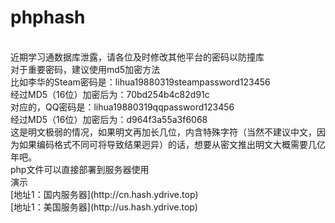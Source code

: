 # phphash

<br>
近期学习通数据库泄露，请各位及时修改其他平台的密码以防撞库<br>
对于重要密码，建议使用md5加密方法<br>
比如李华的Steam密码是：lihua19880319steampassword123456<br>
经过MD5（16位）加密后为：70bd254b4c82d91c<br>
对应的，QQ密码是：lihua19880319qqpassword123456<br>
经过MD5（16位）加密后为：d964f3a55a3f6068<br>
这是明文极弱的情况，如果明文再加长几位，内含特殊字符（当然不建议中文，因为如果编码格式不同可将导致结果迥异）的话，想要从密文推出明文大概需要几亿年吧。<br>
php文件可以直接部署到服务器使用<br>
演示<br>
[地址1：国内服务器](http://cn.hash.ydrive.top)<br>
[地址1：美国服务器](http://us.hash.ydrive.top)<br>
